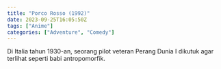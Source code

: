 ```yaml
---
title: "Porco Rosso (1992)"
date: 2023-09-25T16:05:50Z
tags: ["Anime"]
categories: ["Adventure", "Comedy"]
---
```


Di Italia tahun 1930-an, seorang pilot veteran Perang Dunia I dikutuk agar terlihat seperti babi antropomorfik.
	
  <mux-player stream-type="on-demand"
  src="https://kp3d-my.sharepoint.com/personal/ryoo_kp3d_onmicrosoft_com/_layouts/15/download.aspx?share=Ec4-klIx_6lDmS0R0yGADEgBF_btP0DbPt8FRdanxX9qqA" metadata-video-title="Porco Rosso (1992)" prefer-playback="mse" controls>
  </mux-player>
  
  
  <script src="https://cdn.jsdelivr.net/npm/@mux/mux-player"></script>
  
   <script id="eFPKBpHWRme02A00huvKhdA6sJNZlbaOKFcYST4qLipsg" type="application/ld+json">
 {
  "@context": "https://schema.org/",
  "@type": "VideoObject",
  "name": "Porco Rosso",
  "contentUrl": "https://stream.mux.com/eFPKBpHWRme02A00huvKhdA6sJNZlbaOKFcYST4qLipsg.m3u8",
  "thumbnailUrl": "https://www.themoviedb.org/t/p/original/3SPzYCeY1KNNIEKgK7GjV1Dwayz.jpg?width=314&fit_mode=preserve&time=25",
  "uploadDate": "2023-09-25T16:05:50Z",
}

</script>